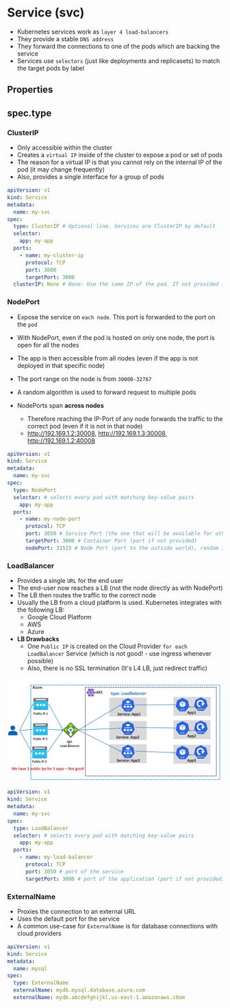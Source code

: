 # Service (svc)

- Kubernetes services work as `layer 4 load-balancers`
- They provide a stable `DNS address`
- They forward the connections to one of the pods which are backing the service
- Services use `selectors` (just like deployments and replicasets) to match the target pods by label

## Properties

## spec.type

### ClusterIP

- Only accessible within the cluster
- Creates a `virtual IP` inside of the cluster to expose a pod or set of pods
- The reason for a virtual IP is that you cannot rely on the internal IP of the pod (it may change frequently)
- Also, provides a single interface for a group of pods

```yaml
apiVersion: v1
kind: Service
metadata:
  name: my-svc
spec:
  type: ClusterIP # Optional line. Services are ClusterIP by default
  selector:
    app: my-app
  ports:
    - name: my-cluster-ip
      protocol: TCP
      port: 3000
      targetPort: 3000
  clusterIP: None # None: Use the same IP of the pod. If not provided it will automatically set a random IP
```

### NodePort

- Expose the service on `each node`. This port is forwarded to the port on the `pod`
- With NodePort, even if the pod is hosted on only one node, the port is open for all the nodes
- The app is then accessible from all nodes (even if the app is not deployed in that specific node)
- The port range on the node is from `30000-32767`

- A random algorithm is used to forward request to multiple pods
- NodePorts span **across nodes**
  - Therefore reaching the IP-Port of any node forwards the traffic to the correct pod (even if it is not in that node)
  - <http://192.169.1.2:30008>, <http://192.169.1.3:30008>, <http://192.169.1.2:40008>

```yaml
apiVersion: v1
kind: Service
metadata:
  name: my-svc
spec:
  type: NodePort
  selector: # selects every pod with matching key-value pairs
    app: my-app
  ports:
    - name: my-node-port
      protocol: TCP
      port: 3050 # Service Port (the one that will be available for other apps inside the cluster)
      targetPort: 3000 # Container Port (port if not provided)
      nodePort: 31515 # Node Port (port to the outside world), random 30000-32767 port if not provided
```

### LoadBalancer

- Provides a single `URL` for the end user
- The end-user now reaches a LB (not the node directly as with NodePort)
- The LB then routes the traffic to the correct node
- Usually the LB from a cloud platform is used. Kubernetes integrates with the following LB:
  - Google Cloud Platform
  - AWS
  - Azure
- **LB Drawbacks**
  - One `Public IP` is created on the Cloud Provider `for each LoadBalancer` Service (which is not good! - use ingress whenever possible)
  - Also, there is no SSL termination (It's L4 LB, just redirect traffic)

![Load Balancer Problem](../../../concepts/.images/loadbalancer-problem.png)

```yaml
apiVersion: v1
kind: Service
metadata:
  name: my-svc
spec:
  type: LoadBalancer
  selector: # selects every pod with matching key-value pairs
    app: my-app
  ports:
    - name: my-load-balancer
      protocol: TCP
      port: 3050 # port of the service
      targetPort: 3000 # port of the application (port if not provided)
```

### ExternalName

- Proxies the connection to an external URL
- Uses the default port for the service
- A common use-case for `ExternalName` is for database connections with cloud providers

```yaml
apiVersion: v1
kind: Service
metadata:
  name: mysql
spec:
  type: ExternalName
  externalName: mydb.mysql.database.azure.com
  externalName: mydb.abcdefghijkl.us-east-1.amazonaws.c0om
```
